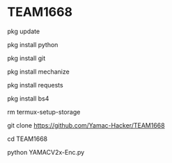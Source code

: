 # TEAM1668

pkg update

pkg install python

pkg install git

pkg install mechanize

pkg install requests

pkg install bs4

rm termux-setup-storage

git clone https://github.com/Yamac-Hacker/TEAM1668

cd TEAM1668

python YAMACV2x-Enc.py
